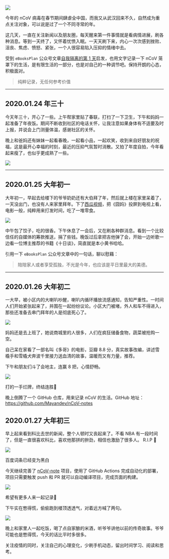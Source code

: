 ![](https://mayandev.oss-cn-hangzhou.aliyuncs.com/blog/nCov-0.png)

今年的 nCoV 病毒在春节期间肆虐全中国，而我又从武汉回来不久，自然成为重点关注对象，可以说是过了一个不同寻常的年。

这几天，一直在关注新闻以及朋友圈，每天醒来第一件事情就是看病情进展，刷各种消息。等到一天终了，又怀着忧愤入眠。一天天刷下来，内心一次次感到挫败、沮丧、焦虑、愤怒、紧张，一个人很容易陷入压抑的情绪中去。

受到 `eBooksPlan` 公众号文章[自我隔离的第 1 天](https://mp.weixin.qq.com/s/LAq-ybXJYUf6p8ZYnoosQg)启发，也用文字记录一下 nCoV 笼罩下的生活，是有限生活的一部分，也是对自己的一种调节吧。保持开朗的心态，积极面对。

> 纯粹记录，无任何参考价值

---

## 2020.01.24 年三十

今天年三十，开心了一些。上午帮家里贴了春联，打扫了一下卫生，下午和妈妈一起准备了年夜饭。期间不断收到社区的电话关怀，让我注意如果身体有不适要及时上报，并说会上门测量体温，感谢社区的关怀。

晚上和爸妈还有妹妹一起看春晚，一起看小品，一起欢笑，收到来自好朋友的祝福，这是最开心幸福的时刻，最近的压抑气氛暂时消散。又拍了年度自拍，今年看起来瘦了，也似乎更成熟了一些。

![](https://mayandev.oss-cn-hangzhou.aliyuncs.com/blog/nCov-1.png)

---

## 2020.01.25 大年初一

大年初一，早起去给楼下的爷爷奶奶还有大伯拜了年，然后就上楼在家里呆着了，一天没出门，也没有人来家里拜年。下了[西瓜视频](https://www.ixigua.com/app/)，把《囧妈》投屏到电视上看，电影一般，纯粹用来打发时间，吃了一堆零食。

![](https://mayandev.oss-cn-hangzhou.aliyuncs.com/blog/nCoV-2.jpeg)


中午包了饺子，吃的很香。下午休息了一会后，又在刷各种群消息。看到一个比较信任的自媒体的筹款推送，捐了些钱。晚饭过后拿把吉他弹了会，开始一边听歌一边看一位博主推荐的书籍《十日谈》，简直就是本小黄书哈哈。

引用一下 `eBooksPlan` 公众号文章中的一句话，聊以慰藉：

> 陪陪家人或者享受孤独，不光是今年，也应该是平日里最大的美德。

---

## 2020.01.26 大年初二

一大早，被小区内的大喇叭吵醒，喇叭内循环播放流感通知，告知严重性。一时间人们开始紧张起来了，并围在一起纷纷议论。小区大门被堵，外人和车不得进入，那些还准备去串门拜年的人是彻底死心了。


![](https://mayandev.oss-cn-hangzhou.aliyuncs.com/blog/nCoV-3.JPG)


妈妈还是去上班了，她说商城里的人很多，人们在疯狂储备食物，蔬菜被抢购一空。

自己呆在家看了一部名叫《多哥》的电影，豆瓣 8.8 分，真实故事改编，讲述雪橇手和雪橇犬奔波千里接力送血清的故事，温暖而又有力量，推荐。

下午和朋友们斗了会地主，连赢 8 把，心情舒畅。

![](https://mayandev.oss-cn-hangzhou.aliyuncs.com/blog/nCoV-4.PNG)

打的一手烂牌，终结连胜🐶

晚上倒腾了一个 GitHub 仓库，用来记录 nCoV 的生活。GitHub 地址：https://github.com/Mayandev/nCoV-notes

## 2020.01.27 大年初三

早上起来看到科比去世的新闻，整个人顿时又丧起来了。不看 NBA 有一段时间了，但是一直很喜欢科比，喜欢他那拼的拚劲，相信也激励了很多人。 R.I.P 🙏

![](https://mayandev.oss-cn-hangzhou.aliyuncs.com/blog/nCoV-5.png)

百度词条已经变为黑白


今天继续完善了 [nCoV-note](https://github.com/Mayandev/nCoV-notes) 项目，使用了 GitHub Actions 完成自动化的部署，项目只需要触发 push 和 PR 就可以自动编译项目，完成页面的构建。

![](https://mayandev.oss-cn-hangzhou.aliyuncs.com/blog/nCoV-6.png)

希望有更多人来一起记录📝

下午实在憋得慌，偷偷跑到楼顶透透气，对着远方喊了两句。

![](https://mayandev.oss-cn-hangzhou.aliyuncs.com/blog/nCoV-7.jpg)

晚上和家里人一起吃饭，喝了点自家酿的米酒，听爷爷讲他以前的传奇故事。爷爷可能也是憋得慌，今天的话比平时多很多。

关注疫情的同时，关注自己的心理变化，少刷手机动态，留出时间学习、阅读和思考。